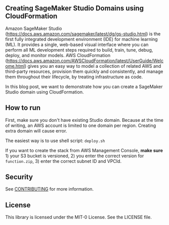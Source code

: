 ## Creating SageMaker Studio Domains using CloudFormation

Amazon SageMaker Studio (https://docs.aws.amazon.com/sagemaker/latest/dg/gs-studio.html) is the first fully integrated development environment (IDE) for machine learning (ML). It provides a single, web-based visual interface where you can perform all ML development steps required to build, train, tune, debug, deploy, and monitor models. AWS CloudFormation (https://docs.aws.amazon.com/AWSCloudFormation/latest/UserGuide/Welcome.html) gives you an easy way to model a collection of related AWS and third-party resources, provision them quickly and consistently, and manage them throughout their lifecycle, by treating infrastructure as code.

In this blog post, we want to demonstrate how you can create a SageMaker Studio domain using CloudFormation. 

## How to run

First, make sure you don't have existing Studio domain. Because at the time of writing, an AWS account is limited to one domain per region. Creating extra domain will cause error. 

The easiest way is to use shell script: `deploy.sh`

If you want to create the stack from AWS Management Console, **make sure** 1) your S3 bucket is versioned, 2) you enter the correct version for `function.zip`, 3) enter the correct subnet ID and VPCId. 

## Security

See [CONTRIBUTING](CONTRIBUTING.md#security-issue-notifications) for more information.

## License

This library is licensed under the MIT-0 License. See the LICENSE file.

